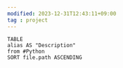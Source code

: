 ```yaml
---
modified: 2023-12-31T12:43:11+09:00
tag : project
---
```



```dataview
TABLE 
alias AS "Description"
from #Python 
SORT file.path ASCENDING
```

